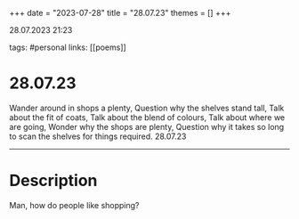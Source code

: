 +++
date = "2023-07-28"
title = "28.07.23"
themes = []
+++

28.07.2023 21:23

tags: #personal
links: [[poems]]

# 28.07.23

Wander around in shops a plenty,
Question why the shelves stand tall,
Talk about the fit of coats,
Talk about the blend of colours,
Talk about where we are going,
Wonder why the shops are plenty,
Question why it takes so long to scan the shelves for things required.
28.07.23

---

# Description

Man, how do people like shopping?